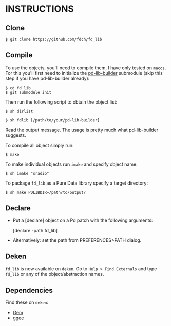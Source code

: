 # INSTRUCTIONS

## Clone

	$ git clone https://github.com/fdch/fd_lib

## Compile

To use the objects, you'll need to compile them, I have only tested on `macos`. For this you'll first need to initialize the [pd-lib-builder](https://github.com/pure-data/pd-lib-builder) submodule (skip this step if you have pd-lib-builder already):

	$ cd fd_lib
	$ git submodule init

Then run the following script to obtain the object list:

	$ sh dirlist

	$ sh fdlib [/path/to/your/pd-lib-builder]

Read the output message. The usage is pretty much what pd-lib-builder suggests.

To compile all object simply run:

	$ make

To make individual objects run `imake` and specify object name:

	$ sh imake "sradio"

To package `fd_lib` as a Pure Data library specify a target directory:

	$ sh make PDLIBDIR=/path/to/output/

## Declare

* Put a [declare] object on a Pd patch with the following arguments:

	[declare -path fd_lib]

* Alternatively: set the path from PREFERENCES>PATH dialog.

## Deken

`fd_lib` is now available on `deken`. Go to `Help > Find Externals` and type `fd_lib` or any of the object/abstraction names. 

## Dependencies

Find these on `deken`:
 
* [Gem](https://gem.iem.at/)
* [ggee](https://github.com/pure-data/ggee)
